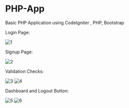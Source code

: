 # PHP-App
Basic PHP Application using CodeIgniter , PHP, Bootstrap

Login Page:

![1](https://user-images.githubusercontent.com/53994342/88163237-fb4edc00-cc2f-11ea-9915-d0f2c264cdaf.PNG)


Signup Page:

![2](https://user-images.githubusercontent.com/53994342/88163285-115c9c80-cc30-11ea-97ef-b9f504358302.PNG)


Validation Checks:


![3](https://user-images.githubusercontent.com/53994342/88163327-20434f00-cc30-11ea-9ba9-b4733e0822c8.PNG)
![4](https://user-images.githubusercontent.com/53994342/88163325-1f122200-cc30-11ea-9f8d-e91457e9e852.PNG)


Dashboard and Logout Button:

![5](https://user-images.githubusercontent.com/53994342/88163391-38b36980-cc30-11ea-93b6-cfa38c5f4220.PNG)
![6](https://user-images.githubusercontent.com/53994342/88163395-3a7d2d00-cc30-11ea-94e2-a5a68c33ee91.PNG)



